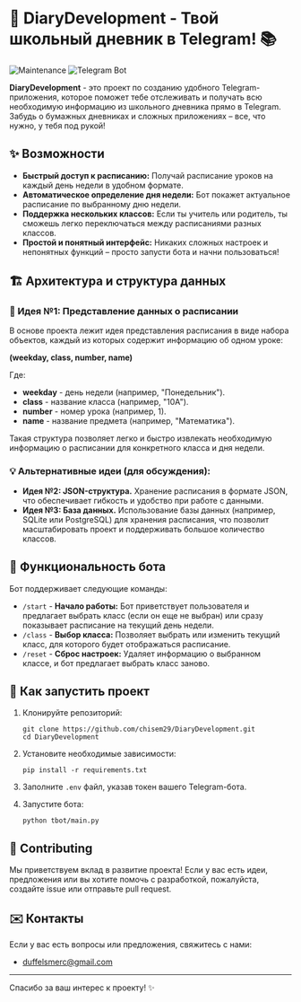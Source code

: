 # 🚀 DiaryDevelopment - Твой школьный дневник в Telegram! 📚

![Maintenance](https://img.shields.io/maintenance/yes/2025)
![Telegram Bot](https://img.shields.io/badge/Telegram-Bot-blue)

**DiaryDevelopment** - это проект по созданию удобного Telegram-приложения, которое поможет тебе отслеживать и получать всю необходимую информацию из школьного дневника прямо в Telegram. Забудь о бумажных дневниках и сложных приложениях – все, что нужно, у тебя под рукой!

## ✨ Возможности

*   **Быстрый доступ к расписанию:** Получай расписание уроков на каждый день недели в удобном формате.
*   **Автоматическое определение дня недели:** Бот покажет актуальное расписание по выбранному дню недели.
*   **Поддержка нескольких классов:** Если ты учитель или родитель, ты сможешь легко переключаться между расписаниями разных классов.
*   **Простой и понятный интерфейс:** Никаких сложных настроек и непонятных функций – просто запусти бота и начни пользоваться!

## 🏗️ Архитектура и структура данных

### 🧩 Идея №1: Представление данных о расписании

В основе проекта лежит идея представления расписания в виде набора объектов, каждый из которых содержит информацию об одном уроке:

**(weekday, class, number, name)**

Где:

*   **weekday** - день недели (например, "Понедельник").
*   **class** - название класса (например, "10А").
*   **number** - номер урока (например, 1).
*   **name** - название предмета (например, "Математика").

Такая структура позволяет легко и быстро извлекать необходимую информацию о расписании для конкретного класса и дня недели.

### 💡 Альтернативные идеи (для обсуждения):

*   **Идея №2: JSON-структура.** Хранение расписания в формате JSON, что обеспечивает гибкость и удобство при работе с данными.
*   **Идея №3: База данных.** Использование базы данных (например, SQLite или PostgreSQL) для хранения расписания, что позволит масштабировать проект и поддерживать большое количество классов.

## 🤖 Функциональность бота

Бот поддерживает следующие команды:

*   `/start` - **Начало работы:** Бот приветствует пользователя и предлагает выбрать класс (если он еще не выбран) или сразу показывает расписание на текущий день недели.
*   `/class` - **Выбор класса:** Позволяет выбрать или изменить текущий класс, для которого будет отображаться расписание.
*   `/reset` - **Сброс настроек:** Удаляет информацию о выбранном классе, и бот предлагает выбрать класс заново.

## 🚀 Как запустить проект

1.  Клонируйте репозиторий:

    ```
    git clone https://github.com/chisem29/DiaryDevelopment.git
    cd DiaryDevelopment
    ```

2.  Установите необходимые зависимости:

    ```
    pip install -r requirements.txt
    ```

3.  Заполните `.env` файл, указав токен вашего Telegram-бота.
4.  Запустите бота:

    ```
    python tbot/main.py
    ```

## 🤝 Contributing

Мы приветствуем вклад в развитие проекта! Если у вас есть идеи, предложения или вы хотите помочь с разработкой, пожалуйста, создайте issue или отправьте pull request.

## ✉️ Контакты

Если у вас есть вопросы или предложения, свяжитесь с нами:


*   [duffelsmerc@gmail.com](mailto:duffelsmerc@gmail.com)

---

Спасибо за ваш интерес к проекту! ✨
